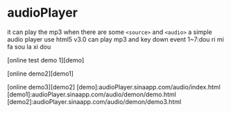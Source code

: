 audioPlayer
===========
it can play the mp3 when there are some `<source>` and `<audio>`
a simple audio player use html5
v3.0 can play mp3 and key down event 
1~7:dou ri mi fa sou la xi dou

[online test demo 1][demo]

[online demo2][demo1]

[online demo3][demo2]
[demo]:audioPlayer.sinaapp.com/audio/index.html
[demo1]:audioPlayer.sinaapp.com/audio/demon/demo.html
[demo2]:audioPlayer.sinaapp.com/audio/demon/demo3.html